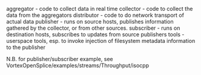 aggregator - code to collect data in real time
collector - code to collect the data from the aggregators
distributor - code to do network transport of actual data
publisher - runs on source hosts, publishes information gathered by the
            collector, or from other sources.
subscriber - runs on destination hosts, subscribes to updates from source
             publishers
tools - userspace tools, esp. to invoke injection of filesystem metadata
        information to the publisher


N.B. for publisher/subscriber example, see VortexOpenSplice/examples/streams/Throughput/isocpp
